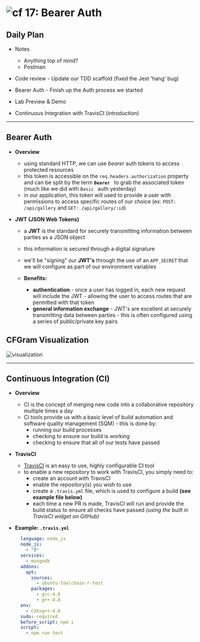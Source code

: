 ![cf](http://i.imgur.com/7v5ASc8.png) 17: Bearer Auth
=====================================

## Daily Plan
* Notes
  - Anything top of mind?
  - Postman

* Code review - Update our TDD scaffold (fixed the Jest 'hang' bug)
* Bearer Auth - Finish up the Auth process we started 

* Lab Preview & Demo

* Continuous Integration with TravisCI (introduction)

----

## Bearer Auth
  * **Overview**
    * using standard HTTP, we can use *bearer* auth tokens to access protected resources
    * this token is accessible on the `req.headers.authorization` property and can be split by the term **`Bearer `** to grab the associated token (much like we did with `Basic ` auth yesterday)
    * in our application, this token will used to provide a user with permissions to access specific routes of our choice (ex: `POST: /api/gallery` and `GET: /api/gallery/:id`)

  * **JWT (JSON Web Tokens)**
    * a **JWT** is the standard for securely transmitting information between parties as a JSON object
    * this information is secured through a digital signature
    * we'll be "signing" our **JWT's** through the use of an `APP_SECRET` that we will configure as part of our environment variables

    * **Benefits:**
      * **authentication** - once a user has logged in, each new request will include the JWT - allowing the user to access routes that are permitted with that token
      * **general information exchange** - JWT's are excellent at securely transmitting data between parties - this is often configured using a series of public/private key pairs

## CFGram Visualization
  ![visualization](https://s3-us-west-2.amazonaws.com/s.cdpn.io/154088/cfgram.png)

---- 

## Continuous Integration (CI)
  * **Overview**
    * CI is the concept of merging new code into a collaborative repository multiple times a day
    * CI tools provide us with a basic level of build automation and software quality management (SQM) - this is done by:
      * running our build processes
      * checking to ensure our build is working
      * checking to ensure that all of our tests have passed

  * **TravisCI**
    * [TravisCI](www.travisci.org) is an easy to use, highly configurable CI tool
    * to enable a new repository to work with TravisCI, you simply need to:
      * create an account with TravisCI
      * enable the repository(s) you wish to use
      * create a `.travis.yml` file, which is used to configure a build **(see example file below)**
      * each time a new PR is made, TravisCI will run and provide the build status to ensure all checks have passed *(using the built in TravisCI widget on GitHub)*

  * **Example: `.travis.yml`**
    ```yml
      language: node_js
      node_js:
        - "8"
      services:
        - mongodb
      addons:
        apt:
          sources:
            - ubuntu-toolchain-r-test
          packages:
            - gcc-4.8
            - g++-4.8
      env:
        - CXX=g++-4.8
      sudo: required
      before_script: npm i
      script:
        - npm run test
    ```
